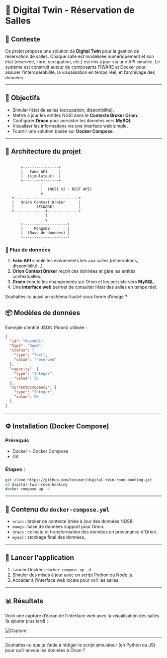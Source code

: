 

# 🏢 Digital Twin - Réservation de Salles

## 📌 Contexte

Ce projet propose une solution de **Digital Twin** pour la gestion de réservation de salles. Chaque salle est modélisée numériquement et son état (réservée, libre, occupation, etc.) est mis à jour via une API simulée.
Le système est construit autour de composants FIWARE et Docker pour assurer l’interopérabilité, la visualisation en temps réel, et l’archivage des données.

---

## 🧠 Objectifs

* Simuler l’état de salles (occupation, disponibilité).
* Mettre à jour les entités NGSI dans le **Contexte Broker Orion**.
* Configurer **Draco** pour persister les données vers **MySQL**.
* Visualiser les informations via une interface web simple.
* Fournir une solution basée sur **Docker Compose**.

---

## 🧱 Architecture du projet

```plaintext
       
       +----------------+
       |   Fake API     |
       |  (simulateur)  |
       +--------+-------+
                |
                |  (NGSI v2 - REST API)
                v
   +-----------------------------+
   |   Orion Context Broker      |
   |          (FIWARE)           |
   +--------------+--------------+
                  |
                  v
       +--------------------+
       |     MongoDB        |
       |  (Base de données) |
       +--------------------+

```

### 🔄 Flux de données

1. **Fake API** simule les événements liés aux salles (réservations, disponibilité...).
2. **Orion Context Broker** reçoit ces données et gère les entités contextuelles.
3. **Draco** écoute les changements sur Orion et les persiste vers **MySQL**.
4. Une **interface web** permet de consulter l’état des salles en temps réel.


Souhaites-tu aussi un schéma illustré sous forme d’image ?





## 📦 Modèles de données

Exemple d'entité JSON (Room) utilisée :

```json
{
  "id": "Room001",
  "type": "Room",
  "status": {
    "type": "Text",
    "value": "reserved"
  },
  "capacity": {
    "type": "Integer",
    "value": 30
  },
  "currentOccupancy": {
    "type": "Integer",
    "value": 20
  }
}
```

---

## ⚙️ Installation (Docker Compose)

### Prérequis

* Docker + Docker Compose
* Git

### Étapes :

```bash
git clone https://github.com/tonuser/digital-twin-room-booking.git
cd digital-twin-room-booking
docker compose up -d
```

---

## 📂 Contenu du `docker-compose.yml`

* `orion` : broker de contexte (mise à jour des données NGSI).
* `mongo` : base de données support pour Orion.
* `draco` : collecte et transformation des données en provenance d'Orion.
* `mysql` : stockage final des données.

---

## 🚀 Lancer l'application

1. Lancer Docker : `docker compose up -d`
2. Simuler des mises à jour avec un script Python ou Node.js.
3. Accéder à l'interface web locale pour voir les salles.

---

## 📊 Résultats

Voici une capture d’écran de l’interface web avec la visualisation des salles (à ajouter plus tard) :

![Capture](./screenshots/dashboard.png)

---

Souhaites-tu que je t’aide à rédiger le script simulateur (en Python ou JS) pour qu’il envoie les données à Orion ?
